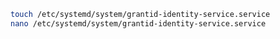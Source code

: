 ﻿```sh
touch /etc/systemd/system/grantid-identity-service.service
nano /etc/systemd/system/grantid-identity-service.service
```
